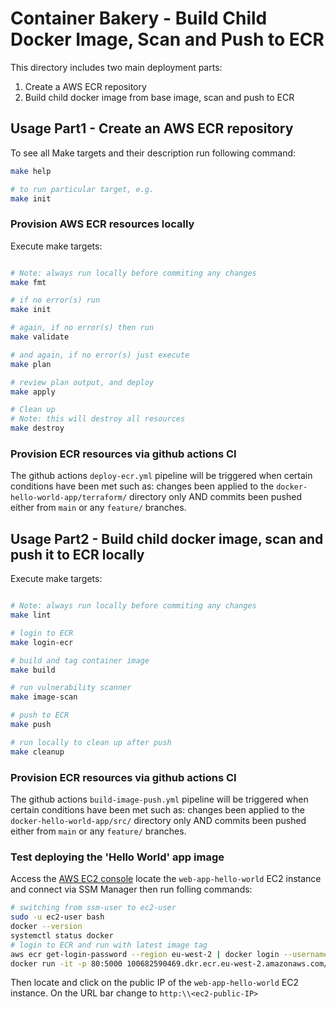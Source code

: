# Container Bakery - Build Child Docker Image, Scan and Push to ECR

This directory includes two main deployment parts:
1. Create a AWS ECR repository
2. Build child docker image from base image, scan and push to ECR

## Usage Part1 - Create an AWS ECR repository

To see all Make targets and their description run following command:

```bash
make help

# to run particular target, e.g.
make init
```

### Provision AWS ECR resources locally

Execute make targets:
```bash

# Note: always run locally before commiting any changes
make fmt

# if no error(s) run
make init

# again, if no error(s) then run
make validate

# and again, if no error(s) just execute
make plan

# review plan output, and deploy
make apply

# Clean up
# Note: this will destroy all resources
make destroy
```

### Provision ECR resources via github actions CI

The github actions `deploy-ecr.yml` pipeline will be triggered when certain conditions have been met such as:
changes been applied to the `docker-hello-world-app/terraform/` directory only AND commits been pushed either from `main` or any `feature/` branches.


## Usage Part2 - Build child docker image, scan and push it to ECR locally

Execute make targets:
```bash

# Note: always run locally before commiting any changes
make lint

# login to ECR
make login-ecr

# build and tag container image
make build

# run vulnerability scanner
make image-scan

# push to ECR 
make push

# run locally to clean up after push
make cleanup
```

### Provision ECR resources via github actions CI

The github actions `build-image-push.yml` pipeline will be triggered when certain conditions have been met such as:
changes been applied to the `docker-hello-world-app/src/` directory only AND commits been pushed either from `main` or any `feature/` branches.

### Test deploying the 'Hello World' app image

Access the [AWS EC2 console](https://eu-west-2.console.aws.amazon.com/ec2/home?region=eu-west-2#Instances:) locate the `web-app-hello-world` EC2 instance and connect via SSM Manager then run folling commands:
```bash
# switching from ssm-user to ec2-user
sudo -u ec2-user bash
docker --version
systemctl status docker
# login to ECR and run with latest image tag
aws ecr get-login-password --region eu-west-2 | docker login --username AWS  --password-stdin 100682590469.dkr.ecr.eu-west-2.amazonaws.com
docker run -it -p 80:5000 100682590469.dkr.ecr.eu-west-2.amazonaws.com/flask-webapp-dev:frontend-apps-hello-world-0.0.1
```

Then locate and click on the public IP of the `web-app-hello-world` EC2 instance. On the URL bar change to `http:\\<ec2-public-IP>`
